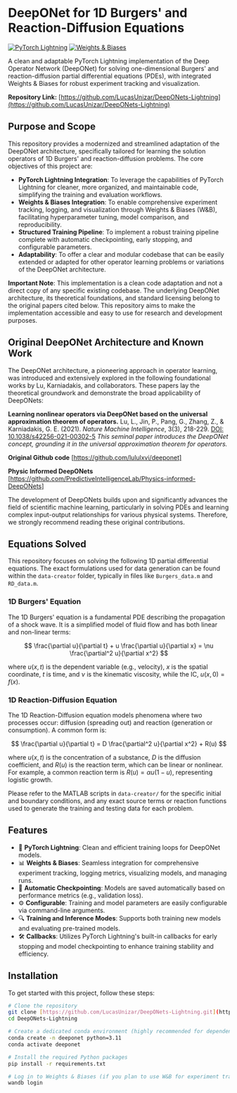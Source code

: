 # DeepONet for 1D Burgers' and Reaction-Diffusion Equations

[![PyTorch Lightning](https://img.shields.io/badge/PyTorch%20Lightning-2.0+-blue.svg)](https://pytorch-lightning.readthedocs.io/)
[![Weights & Biases](https://img.shields.io/badge/Weights_&_Biases-0.16+-yellowgreen)](https://wandb.ai)

A clean and adaptable PyTorch Lightning implementation of the Deep Operator Network (DeepONet) for solving one-dimensional Burgers' and reaction-diffusion partial differential equations (PDEs), with integrated Weights & Biases for robust experiment tracking and visualization.

**Repository Link:** [https://github.com/LucasUnizar/DeepONets-Lightning](https://github.com/LucasUnizar/DeepONets-Lightning)

## Purpose and Scope

This repository provides a modernized and streamlined adaptation of the DeepONet architecture, specifically tailored for learning the solution operators of 1D Burgers' and reaction-diffusion problems. The core objectives of this project are:

-   **PyTorch Lightning Integration**: To leverage the capabilities of PyTorch Lightning for cleaner, more organized, and maintainable code, simplifying the training and evaluation workflows.
-   **Weights & Biases Integration**: To enable comprehensive experiment tracking, logging, and visualization through Weights & Biases (W&B), facilitating hyperparameter tuning, model comparison, and reproducibility.
-   **Structured Training Pipeline**: To implement a robust training pipeline complete with automatic checkpointing, early stopping, and configurable parameters.
-   **Adaptability**: To offer a clear and modular codebase that can be easily extended or adapted for other operator learning problems or variations of the DeepONet architecture.

**Important Note**: This implementation is a clean code adaptation and not a direct copy of any specific existing codebase. The underlying DeepONet architecture, its theoretical foundations, and standard licensing belong to the original papers cited below. This repository aims to make the implementation accessible and easy to use for research and development purposes.

## Original DeepONet Architecture and Known Work

The DeepONet architecture, a pioneering approach in operator learning, was introduced and extensively explored in the following foundational works by Lu, Karniadakis, and collaborators. These papers lay the theoretical groundwork and demonstrate the broad applicability of DeepONets:

**Learning nonlinear operators via DeepONet based on the universal approximation theorem of operators.**
    Lu, L., Jin, P., Pang, G., Zhang, Z., & Karniadakis, G. E. (2021).
    *Nature Machine Intelligence*, 3(3), 218-229.
    [DOI: 10.1038/s42256-021-00302-5](https://doi.org/10.1038/s42256-021-00302-5)
    *This seminal paper introduces the DeepONet concept, grounding it in the universal approximation theorem for operators.*

**Original Github code**
    [https://github.com/lululxvi/deeponet]

**Physic Informed DeepONets**
    [https://github.com/PredictiveIntelligenceLab/Physics-informed-DeepONets]

The development of DeepONets builds upon and significantly advances the field of scientific machine learning, particularly in solving PDEs and learning complex input-output relationships for various physical systems. Therefore, we strongly recommend reading these original contributions.

## Equations Solved

This repository focuses on solving the following 1D partial differential equations. The exact formulations used for data generation can be found within the `data-creator` folder, typically in files like `Burgers_data.m` and `RD_data.m`.

### 1D Burgers' Equation

The 1D Burgers' equation is a fundamental PDE describing the propagation of a shock wave. It is a simplified model of fluid flow and has both linear and non-linear terms:

$$ \frac{\partial u}{\partial t} + u \frac{\partial u}{\partial x} = \nu \frac{\partial^2 u}{\partial x^2} $$

where $u(x, t)$ is the dependent variable (e.g., velocity), $x$ is the spatial coordinate, $t$ is time, and $\nu$ is the kinematic viscosity, while the IC, $u(x,0) = f(x)$.

### 1D Reaction-Diffusion Equation

The 1D Reaction-Diffusion equation models phenomena where two processes occur: diffusion (spreading out) and reaction (generation or consumption). A common form is:

$$ \frac{\partial u}{\partial t} = D \frac{\partial^2 u}{\partial x^2} + R(u) $$

where $u(x, t)$ is the concentration of a substance, $D$ is the diffusion coefficient, and $R(u)$ is the reaction term, which can be linear or nonlinear. For example, a common reaction term is $R(u) = \alpha u (1-u)$, representing logistic growth.

Please refer to the MATLAB scripts in `data-creator/` for the specific initial and boundary conditions, and any exact source terms or reaction functions used to generate the training and testing data for each problem.

## Features

-   🚀 **PyTorch Lightning**: Clean and efficient training loops for DeepONet models.
-   📊 **Weights & Biases**: Seamless integration for comprehensive experiment tracking, logging metrics, visualizing models, and managing runs.
-   💾 **Automatic Checkpointing**: Models are saved automatically based on performance metrics (e.g., validation loss).
-   ⚙️ **Configurable**: Training and model parameters are easily configurable via command-line arguments.
-   🔍 **Training and Inference Modes**: Supports both training new models and evaluating pre-trained models.
-   🛠️ **Callbacks**: Utilizes PyTorch Lightning's built-in callbacks for early stopping and model checkpointing to enhance training stability and efficiency.

## Installation

To get started with this project, follow these steps:

```bash
# Clone the repository
git clone [https://github.com/LucasUnizar/DeepONets-Lightning.git](https://github.com/LucasUnizar/DeepONets-Lightning.git)
cd DeepONets-Lightning

# Create a dedicated conda environment (highly recommended for dependency management)
conda create -n deeponet python=3.11
conda activate deeponet

# Install the required Python packages
pip install -r requirements.txt

# Log in to Weights & Biases (if you plan to use W&B for experiment tracking)
wandb login